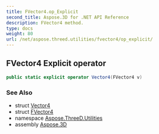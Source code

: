```yaml
---
title: FVector4.op_Explicit
second_title: Aspose.3D for .NET API Reference
description: FVector4 method. 
type: docs
weight: 80
url: /net/aspose.threed.utilities/fvector4/op_explicit/
---
```

## FVector4 Explicit operator

```csharp
public static explicit operator Vector4(FVector4 v)
```

### See Also

* struct [Vector4](../../vector4/)
* struct [FVector4](../)
* namespace [Aspose.ThreeD.Utilities](../../fvector4/)
* assembly [Aspose.3D](../../../)


